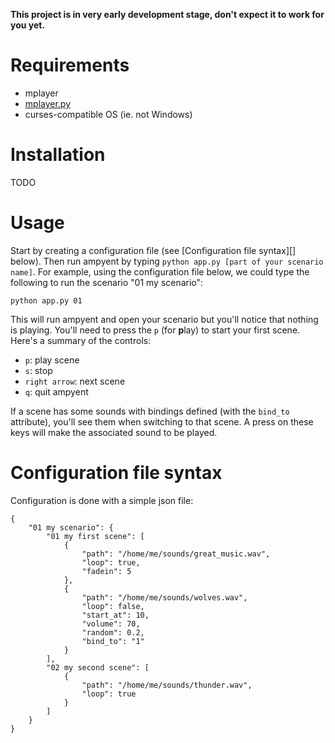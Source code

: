**This project is in very early development stage, don't expect it to work for
you yet.**

Requirements
============

* mplayer
* [mplayer.py](https://github.com/baudm/mplayer.py)
* curses-compatible OS (ie. not Windows)

Installation
============

TODO

Usage
=====

Start by creating a configuration file (see [Configuration file syntax][] below).
Then run ampyent by typing `python app.py [part of your scenario name]`. For
example, using the configuration file below, we could type the following to run
the scenario "01 my scenario":

```
python app.py 01
```

This will run ampyent and open your scenario but you'll notice that nothing is
playing. You'll need to press the `p` (for **p**lay) to start your first scene.
Here's a summary of the controls:

* `p`: play scene
* `s`: stop
* `right arrow`: next scene
* `q`: quit ampyent

If a scene has some sounds with bindings defined (with the `bind_to` attribute),
you'll see them when switching to that scene. A press on these keys will
make the associated sound to be played.


Configuration file syntax
=========================

Configuration is done with a simple json file:

```
{
    "01 my scenario": {
        "01 my first scene": [
            {
                "path": "/home/me/sounds/great_music.wav",
                "loop": true,
                "fadein": 5
            },
            {
                "path": "/home/me/sounds/wolves.wav",
                "loop": false,
                "start_at": 10,
                "volume": 70,
                "random": 0.2,
                "bind_to": "1"
            }
        ],
        "02 my second scene": [
            {
                "path": "/home/me/sounds/thunder.wav",
                "loop": true
            }
        ]
    }
}
```
